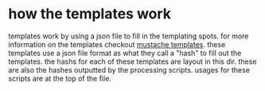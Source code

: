 # how the templates work

templates work by using a json file to fill in the templating spots. for more information on the templates checkout [mustache templates](https://mustache.github.io/). these templates use a json file format as what they call a "hash" to fill out the templates. the hashs for each of these templates are layout in this dir. these are also the hashes outputted by the processing scripts. usages for these scripts are at the top of the file.